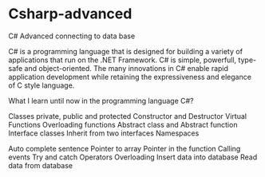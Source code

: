# Csharp-advanced
C# Advanced connecting to data base 

C# is  a programming language that is designed for building a variety of applications that run on the .NET Framework.
C# is simple, powerfull, type-safe and object-oriented. 
The many innovations in C# enable rapid application development  while retaining the expressiveness and elegance of C style language.

What I learn until now in the programming language C#?

Classes private, public and protected
Constructor and Destructor
Virtual Functions
Overloading  functions
Abstract class and Abstract function
Interface classes
Inherit from two interfaces
Namespaces 

Auto complete sentence
Pointer to array
Pointer in the function
Calling events
Try and catch
Operators Overloading
Insert data into database
Read data from database









